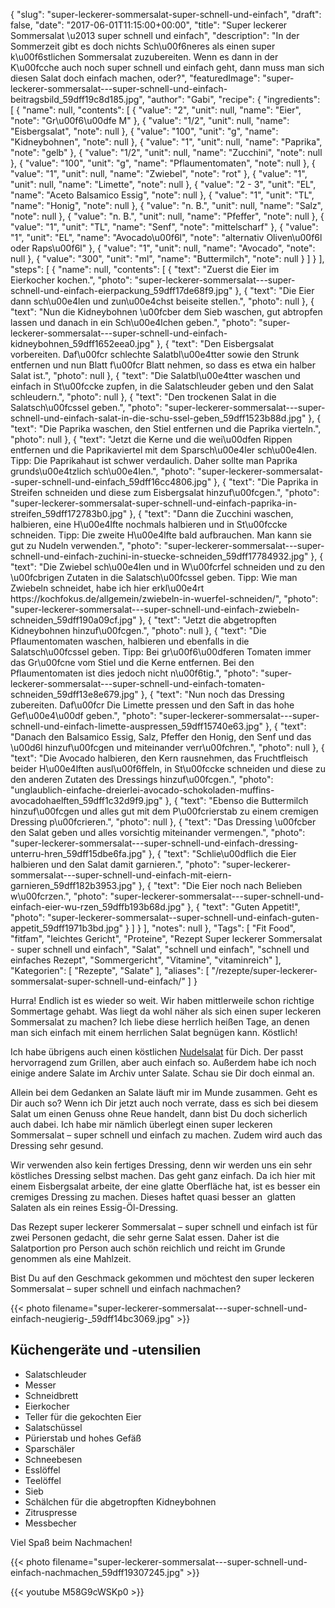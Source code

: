 {
    "slug": "super-leckerer-sommersalat-super-schnell-und-einfach",
    "draft": false,
    "date": "2017-06-01T11:15:00+00:00",
    "title": "Super leckerer Sommersalat \u2013 super schnell und einfach",
    "description": "In der Sommerzeit gibt es doch nichts Sch\u00f6neres als einen super k\u00f6stlichen Sommersalat zuzubereiten. Wenn es dann in der K\u00fcche auch noch super schnell und einfach geht, dann muss man sich diesen Salat doch einfach machen, oder?",
    "featuredImage": "super-leckerer-sommersalat---super-schnell-und-einfach-beitragsbild_59dff19c8d185.jpg",
    "author": "Gabi",
    "recipe": {
        "ingredients": [
            {
                "name": null,
                "contents": [
                    {
                        "value": "2",
                        "unit": null,
                        "name": "Eier",
                        "note": "Gr\u00f6\u00dfe M"
                    },
                    {
                        "value": "1\/2",
                        "unit": null,
                        "name": "Eisbergsalat",
                        "note": null
                    },
                    {
                        "value": "100",
                        "unit": "g",
                        "name": "Kidneybohnen",
                        "note": null
                    },
                    {
                        "value": "1",
                        "unit": null,
                        "name": "Paprika",
                        "note": "gelb"
                    },
                    {
                        "value": "1\/2",
                        "unit": null,
                        "name": "Zucchini",
                        "note": null
                    },
                    {
                        "value": "100",
                        "unit": "g",
                        "name": "Pflaumentomaten",
                        "note": null
                    },
                    {
                        "value": "1",
                        "unit": null,
                        "name": "Zwiebel",
                        "note": "rot"
                    },
                    {
                        "value": "1",
                        "unit": null,
                        "name": "Limette",
                        "note": null
                    },
                    {
                        "value": "2 - 3",
                        "unit": "EL",
                        "name": "Aceto Balsamico Essig",
                        "note": null
                    },
                    {
                        "value": "1",
                        "unit": "TL",
                        "name": "Honig",
                        "note": null
                    },
                    {
                        "value": "n. B.",
                        "unit": null,
                        "name": "Salz",
                        "note": null
                    },
                    {
                        "value": "n. B.",
                        "unit": null,
                        "name": "Pfeffer",
                        "note": null
                    },
                    {
                        "value": "1",
                        "unit": "TL",
                        "name": "Senf",
                        "note": "mittelscharf"
                    },
                    {
                        "value": "1",
                        "unit": "EL",
                        "name": "Avocado\u00f6l",
                        "note": "alternativ Oliven\u00f6l oder Raps\u00f6l"
                    },
                    {
                        "value": "1",
                        "unit": null,
                        "name": "Avocado",
                        "note": null
                    },
                    {
                        "value": "300",
                        "unit": "ml",
                        "name": "Buttermilch",
                        "note": null
                    }
                ]
            }
        ],
        "steps": [
            {
                "name": null,
                "contents": [
                    {
                        "text": "Zuerst die Eier im Eierkocher kochen.",
                        "photo": "super-leckerer-sommersalat---super-schnell-und-einfach-eierpackung_59dff17de68f9.jpg"
                    },
                    {
                        "text": "Die Eier dann sch\u00e4len und zun\u00e4chst beiseite stellen.",
                        "photo": null
                    },
                    {
                        "text": "Nun die Kidneybohnen \u00fcber dem Sieb waschen, gut abtropfen lassen und danach in ein Sch\u00e4lchen geben.",
                        "photo": "super-leckerer-sommersalat---super-schnell-und-einfach-kidneybohnen_59dff1652eea0.jpg"
                    },
                    {
                        "text": "Den Eisbergsalat vorbereiten. Daf\u00fcr schlechte Salatbl\u00e4tter sowie den Strunk entfernen und nun Blatt f\u00fcr Blatt nehmen, so dass es etwa ein halber Salat ist.",
                        "photo": null
                    },
                    {
                        "text": "Die Salatbl\u00e4tter waschen und einfach in St\u00fccke zupfen, in die Salatschleuder geben und den Salat schleudern.",
                        "photo": null
                    },
                    {
                        "text": "Den trockenen Salat in die Salatsch\u00fcssel geben.",
                        "photo": "super-leckerer-sommersalat---super-schnell-und-einfach-salat-in-die-schu-ssel-geben_59dff1523b88d.jpg"
                    },
                    {
                        "text": "Die Paprika waschen, den Stiel entfernen und die Paprika vierteln.",
                        "photo": null
                    },
                    {
                        "text": "Jetzt die Kerne und die wei\u00dfen Rippen entfernen und die Paprikaviertel mit dem Sparsch\u00e4ler sch\u00e4len. Tipp: Die Paprikahaut ist schwer verdaulich. Daher sollte man Paprika grunds\u00e4tzlich sch\u00e4len.",
                        "photo": "super-leckerer-sommersalat--super-schnell-und-einfach_59dff16cc4806.jpg"
                    },
                    {
                        "text": "Die Paprika in Streifen schneiden und diese zum Eisbergsalat hinzuf\u00fcgen.",
                        "photo": "super-leckerer-sommersalat-super-schnell-und-einfach-paprika-in-streifen_59dff172783b0.jpg"
                    },
                    {
                        "text": "Dann die Zucchini waschen, halbieren, eine H\u00e4lfte nochmals halbieren und in St\u00fccke schneiden. Tipp: Die zweite H\u00e4lfte bald aufbrauchen. Man kann sie gut zu Nudeln verwenden.",
                        "photo": "super-leckerer-sommersalat---super-schnell-und-einfach-zuchini-in-stuecke-schneiden_59dff17784932.jpg"
                    },
                    {
                        "text": "Die Zwiebel sch\u00e4len und in W\u00fcrfel schneiden und zu den \u00fcbrigen Zutaten in die Salatsch\u00fcssel geben. Tipp: Wie man Zwiebeln schneidet, habe ich hier erkl\u00e4rt https:\/\/kochfokus.de\/allgemein\/zwiebeln-in-wuerfel-schneiden\/",
                        "photo": "super-leckerer-sommersalat---super-schnell-und-einfach-zwiebeln-schneiden_59dff190a09cf.jpg"
                    },
                    {
                        "text": "Jetzt die abgetropften Kidneybohnen hinzuf\u00fcgen.",
                        "photo": null
                    },
                    {
                        "text": "Die Pflaumentomaten waschen, halbieren und ebenfalls in die Salatsch\u00fcssel geben. Tipp: Bei gr\u00f6\u00dferen Tomaten immer das Gr\u00fcne vom Stiel und die Kerne entfernen. Bei den Pflaumentomaten ist dies jedoch nicht n\u00f6tig.",
                        "photo": "super-leckerer-sommersalat---super-schnell-und-einfach-tomaten-schneiden_59dff13e8e679.jpg"
                    },
                    {
                        "text": "Nun noch das Dressing zubereiten. Daf\u00fcr Die Limette pressen und den Saft in das hohe Gef\u00e4\u00df geben.",
                        "photo": "super-leckerer-sommersalat---super-schnell-und-einfach-limette-auspressen_59dff15740e63.jpg"
                    },
                    {
                        "text": "Danach den Balsamico Essig, Salz, Pfeffer den Honig, den Senf und das \u00d6l hinzuf\u00fcgen und miteinander verr\u00fchren.",
                        "photo": null
                    },
                    {
                        "text": "Die Avocado halbieren, den Kern rausnehmen, das Fruchtfleisch beider H\u00e4lften ausl\u00f6ffeln, in St\u00fccke schneiden und diese zu den anderen Zutaten des Dressings hinzuf\u00fcgen.",
                        "photo": "unglaublich-einfache-dreierlei-avocado-schokoladen-muffins-avocadohaelften_59dff1c32d9f9.jpg"
                    },
                    {
                        "text": "Ebenso die Buttermilch hinzuf\u00fcgen und alles gut mit dem P\u00fcrierstab zu einem cremigen Dressing p\u00fcrieren.",
                        "photo": null
                    },
                    {
                        "text": "Das Dressing \u00fcber den Salat geben und alles vorsichtig miteinander vermengen.",
                        "photo": "super-leckerer-sommersalat---super-schnell-und-einfach-dressing-unterru-hren_59dff15dbe6fa.jpg"
                    },
                    {
                        "text": "Schlie\u00dflich die Eier halbieren und den Salat damit garnieren.",
                        "photo": "super-leckerer-sommersalat---super-schnell-und-einfach-mit-eiern-garnieren_59dff182b3953.jpg"
                    },
                    {
                        "text": "Die Eier noch nach Belieben w\u00fcrzen.",
                        "photo": "super-leckerer-sommersalat---super-schnell-und-einfach-eier-wu-rzen_59dffb193b68d.jpg"
                    },
                    {
                        "text": "Guten Appetit!",
                        "photo": "super-leckerer-sommersalat--super-schnell-und-einfach-guten-appetit_59dff1971b3bd.jpg"
                    }
                ]
            }
        ],
        "notes": null
    },
    "Tags": [
        "Fit Food",
        "fitfam",
        "leichtes Gericht",
        "Proteine",
        "Rezept Super leckerer Sommersalat - super schnell und einfach",
        "Salat",
        "schnell und einfach",
        "schnell und einfaches Rezept",
        "Sommergericht",
        "Vitamine",
        "vitaminreich"
    ],
    "Kategorien": [
        "Rezepte",
        "Salate"
    ],
    "aliases": [
        "\/rezepte\/super-leckerer-sommersalat-super-schnell-und-einfach\/"
    ]
}

Hurra! Endlich ist es wieder so weit. Wir haben mittlerweile schon richtige Sommertage gehabt. Was liegt da wohl näher als sich einen super leckeren Sommersalat zu machen? Ich liebe diese herrlich heißen Tage, an denen man sich einfach mit einem herrlichen Salat begnügen kann. Köstlich!

Ich habe übrigens auch einen köstlichen [Nudelsalat][1] für Dich. Der passt hervorragend zum Grillen, aber auch einfach so. Außerdem habe ich noch einige andere Salate im Archiv unter Salate. Schau sie Dir doch einmal an.

Allein bei dem Gedanken an Salate läuft mir im Munde zusammen. Geht es Dir auch so? Wenn ich Dir jetzt auch noch verrate, dass es sich bei diesem Salat um einen Genuss ohne Reue handelt, dann bist Du doch sicherlich auch dabei. Ich habe mir nämlich überlegt einen super leckeren Sommersalat &#8211; super schnell und einfach zu machen. Zudem wird auch das Dressing sehr gesund.

Wir verwenden also kein fertiges Dressing, denn wir werden uns ein sehr köstliches Dressing selbst machen. Das geht ganz einfach. Da ich hier mit einem Eisbergsalat arbeite, der eine glatte Oberfläche hat, ist es besser ein cremiges Dressing zu machen. Dieses haftet quasi besser an  glatten Salaten als ein reines Essig-Öl-Dressing.

Das Rezept super leckerer Sommersalat &#8211; super schnell und einfach ist für zwei Personen gedacht, die sehr gerne Salat essen. Daher ist die Salatportion pro Person auch schön reichlich und reicht im Grunde genommen als eine Mahlzeit.

Bist Du auf den Geschmack gekommen und möchtest den super leckeren  Sommersalat &#8211; super schnell und einfach nachmachen?

{{< photo filename="super-leckerer-sommersalat---super-schnell-und-einfach-neugierig-_59dff14bc3069.jpg" >}}

## Küchengeräte und -utensilien

 * Salatschleuder
 * Messer
 * Schneidbrett
 * Eierkocher
 * Teller für die gekochten Eier
 * Salatschüssel
 * Pürierstab und hohes Gefäß
 * Sparschäler
 * Schneebesen
 * Esslöffel
 * Teelöffel
 * Sieb
 * Schälchen für die abgetropften Kidneybohnen
 * Zitruspresse
 * Messbecher

Viel Spaß beim Nachmachen!

{{< photo filename="super-leckerer-sommersalat---super-schnell-und-einfach-nachmachen_59dff19307245.jpg" >}}

{{< youtube M58G9cWSKp0 >}}

 [1]: https://kochfokus.de/rezepte/koestlicher-nudelsalat-a-la-mama/